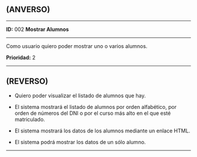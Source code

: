 ## (ANVERSO)

---

**ID:** 002 **Mostrar Alumnos**

---

Como usuario quiero poder mostrar uno o varios alumnos.

**Prioridad:** 2

---

## (REVERSO)

* Quiero poder visualizar el listado de alumnos que hay.

* El sistema mostrará el listado de alumnos por orden alfabético, por orden de números del DNI o por  el curso más alto en el que esté matriculado.

* El sistema mostrará los datos de los alumnos mediante un enlace HTML.

* El sistema podrá mostrar los datos de un sólo alumno.

---
